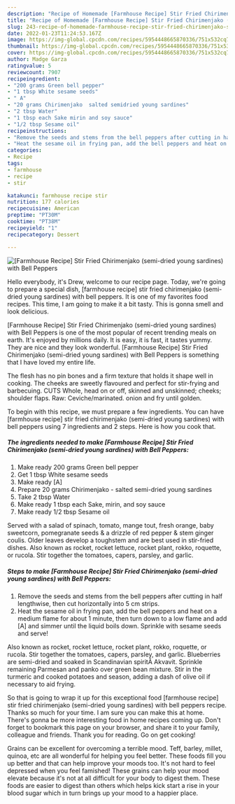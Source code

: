 ```yaml
---
description: "Recipe of Homemade [Farmhouse Recipe] Stir Fried Chirimenjako (semi-dried young sardines) with Bell Peppers"
title: "Recipe of Homemade [Farmhouse Recipe] Stir Fried Chirimenjako (semi-dried young sardines) with Bell Peppers"
slug: 243-recipe-of-homemade-farmhouse-recipe-stir-fried-chirimenjako-semi-dried-young-sardines-with-bell-peppers
date: 2022-01-23T11:24:53.167Z
image: https://img-global.cpcdn.com/recipes/5954448665870336/751x532cq70/farmhouse-recipe-stir-fried-chirimenjako-semi-dried-young-sardines-with-bell-peppers-recipe-main-photo.jpg
thumbnail: https://img-global.cpcdn.com/recipes/5954448665870336/751x532cq70/farmhouse-recipe-stir-fried-chirimenjako-semi-dried-young-sardines-with-bell-peppers-recipe-main-photo.jpg
cover: https://img-global.cpcdn.com/recipes/5954448665870336/751x532cq70/farmhouse-recipe-stir-fried-chirimenjako-semi-dried-young-sardines-with-bell-peppers-recipe-main-photo.jpg
author: Madge Garza
ratingvalue: 5
reviewcount: 7907
recipeingredient:
- "200 grams Green bell pepper"
- "1 tbsp White sesame seeds"
- " A"
- "20 grams Chirimenjako  salted semidried young sardines"
- "2 tbsp Water"
- "1 tbsp each Sake mirin and soy sauce"
- "1/2 tbsp Sesame oil"
recipeinstructions:
- "Remove the seeds and stems from the bell peppers after cutting in half lengthwise, then cut horizontally into 5 cm strips."
- "Heat the sesame oil in frying pan, add the bell peppers and heat on a medium flame for about 1 minute, then turn down to a low flame and add [A] and simmer until the liquid boils down. Sprinkle with sesame seeds and serve!"
categories:
- Recipe
tags:
- farmhouse
- recipe
- stir

katakunci: farmhouse recipe stir 
nutrition: 177 calories
recipecuisine: American
preptime: "PT30M"
cooktime: "PT38M"
recipeyield: "1"
recipecategory: Dessert

---
```



![[Farmhouse Recipe] Stir Fried Chirimenjako (semi-dried young sardines) with Bell Peppers](https://img-global.cpcdn.com/recipes/5954448665870336/751x532cq70/farmhouse-recipe-stir-fried-chirimenjako-semi-dried-young-sardines-with-bell-peppers-recipe-main-photo.jpg)

Hello everybody, it's Drew, welcome to our recipe page. Today, we're going to prepare a special dish, [farmhouse recipe] stir fried chirimenjako (semi-dried young sardines) with bell peppers. It is one of my favorites food recipes. This time, I am going to make it a bit tasty. This is gonna smell and look delicious.

[Farmhouse Recipe] Stir Fried Chirimenjako (semi-dried young sardines) with Bell Peppers is one of the most popular of recent trending meals on earth. It's enjoyed by millions daily. It is easy, it is fast, it tastes yummy. They are nice and they look wonderful. [Farmhouse Recipe] Stir Fried Chirimenjako (semi-dried young sardines) with Bell Peppers is something that I have loved my entire life.

The flesh has no pin bones and a firm texture that holds it shape well in cooking. The cheeks are sweetly flavoured and perfect for stir-frying and barbecuing. CUTS Whole, head on or off, skinned and unskinned; cheeks; shoulder flaps. Raw: Ceviche/marinated. onion and fry until golden.


To begin with this recipe, we must prepare a few ingredients. You can have [farmhouse recipe] stir fried chirimenjako (semi-dried young sardines) with bell peppers using 7 ingredients and 2 steps. Here is how you cook that.

<!--inarticleads1-->

##### The ingredients needed to make [Farmhouse Recipe] Stir Fried Chirimenjako (semi-dried young sardines) with Bell Peppers:

1. Make ready 200 grams Green bell pepper
1. Get 1 tbsp White sesame seeds
1. Make ready  [A]
1. Prepare 20 grams Chirimenjako - salted semi-dried young sardines
1. Take 2 tbsp Water
1. Make ready 1 tbsp each Sake, mirin, and soy sauce
1. Make ready 1/2 tbsp Sesame oil


Served with a salad of spinach, tomato, mange tout, fresh orange, baby sweetcorn, pomegranate seeds &amp; a drizzle of red pepper &amp; stem ginger coulis. Older leaves develop a toughstem and are best used in stir-fried dishes. Also known as rocket, rocket lettuce, rocket plant, rokko, roquette, or rucola. Stir together the tomatoes, capers, parsley, and garlic. 

<!--inarticleads2-->

##### Steps to make [Farmhouse Recipe] Stir Fried Chirimenjako (semi-dried young sardines) with Bell Peppers:

1. Remove the seeds and stems from the bell peppers after cutting in half lengthwise, then cut horizontally into 5 cm strips.
1. Heat the sesame oil in frying pan, add the bell peppers and heat on a medium flame for about 1 minute, then turn down to a low flame and add [A] and simmer until the liquid boils down. Sprinkle with sesame seeds and serve!


Also known as rocket, rocket lettuce, rocket plant, rokko, roquette, or rucola. Stir together the tomatoes, capers, parsley, and garlic. Blueberries are semi-dried and soaked in Scandinavian spiritÂ Akvavit. Sprinkle remaining Parmesan and panko over green bean mixture. Stir in the turmeric and cooked potatoes and season, adding a dash of olive oil if necessary to aid frying. 

So that is going to wrap it up for this exceptional food [farmhouse recipe] stir fried chirimenjako (semi-dried young sardines) with bell peppers recipe. Thanks so much for your time. I am sure you can make this at home. There's gonna be more interesting food in home recipes coming up. Don't forget to bookmark this page on your browser, and share it to your family, colleague and friends. Thank you for reading. Go on get cooking!

Grains can be excellent for overcoming a terrible mood. Teff, barley, millet, quinoa, etc are all wonderful for helping you feel better. These foods fill you up better and that can help improve your moods too. It's not hard to feel depressed when you feel famished! These grains can help your mood elevate because it's not at all difficult for your body to digest them. These foods are easier to digest than others which helps kick start a rise in your blood sugar which in turn brings up your mood to a happier place.
